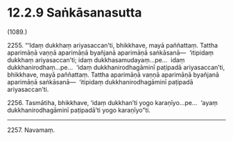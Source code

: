

# 12.2.9 Saṅkāsanasutta




(1089.)

2255\. “‘Idaṃ dukkhaṃ ariyasaccan’ti, bhikkhave, mayā paññattaṃ. Tattha aparimāṇā vaṇṇā aparimāṇā byañjanā aparimāṇā saṅkāsanā—  ‘itipidaṃ dukkhaṃ ariyasaccan’ti; idaṃ dukkhasamudayaṃ…pe…  idaṃ dukkhanirodhaṃ…pe…  ‘idaṃ dukkhanirodhagāminī paṭipadā ariyasaccan’ti, bhikkhave, mayā paññattaṃ. Tattha aparimāṇā vaṇṇā aparimāṇā byañjanā aparimāṇā saṅkāsanā—  ‘itipidaṃ dukkhanirodhagāminī paṭipadā ariyasaccan’ti.

2256\. Tasmātiha, bhikkhave, ‘idaṃ dukkhan’ti yogo karaṇīyo…pe…  ‘ayaṃ dukkhanirodhagāminī paṭipadā’ti yogo karaṇīyo”ti.

---

2257\. Navamaṃ.





